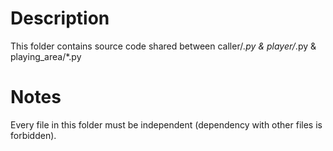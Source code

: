 # Description
This folder contains source code shared between caller/*.py & player/*.py & playing_area/*.py

# Notes
Every file in this folder must be independent (dependency with other files is forbidden).